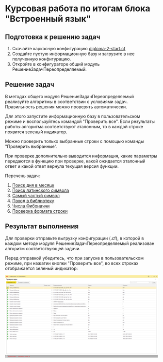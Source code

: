 # Курсовая работа по итогам блока "Встроенный язык"

## Подготовка к решению задач

1. Скачайте каркасную конфигурацию [diploma-2-start.cf](src/diploma-2-start.cf) 
2. Создайте пустую информационную базу и загрузите в нее полученную конфигурацию.
3. Откройте в конфигураторе общий модуль РешениеЗадачПереопределяемый.

## Решение задач

В методах общего модуля РешениеЗадачПереопределяемый реализуйте алгоритмы в соответствии с условиями задач. Правильность решения можно проверять автоматически. 

Для этого запустите информационную базу в пользовательском режиме и воспользуйтесь командой "Проверить все". Если результаты работы алгоритма соответствуют эталонным, то в каждой строке появится зеленый индикатор.

Можно проверить только выбранные строки с помощью команды "Проверить выбранные".

При проверке дополнительно выводится информация, какие параметры передаются в функцию при проверке, какой ожидается эталонный ответ и какой ответ вернула текущая версия функции.

Перечень задач:
1. [Поиск дня в месяце](tasks/task-1.md)
2. [Поиск латинского символа](tasks/task-2.md)
3. [Самый частый символ](tasks/task-3.md)
4. [Поход в библиотеку](tasks/task-4.md)
5. [Числа Фибоначчи](tasks/task-5.md)
5. [Проверка формата строки](tasks/task-6.md)

## Результат выполнения

Для проверки отправьте выгрузку конфигурации (.cf), в которой в каждом методе модуля РешениеЗадачПереопределяемый реализован алгоритм соответствующей задачи. 

Перед отправкой убедитесь, что при запуске в пользовательском режиме, при нажатии кнопки "Проверить все", во всех строках отображается зеленый индикатор:

![Пример интерфейса](img/final-screen.png)
